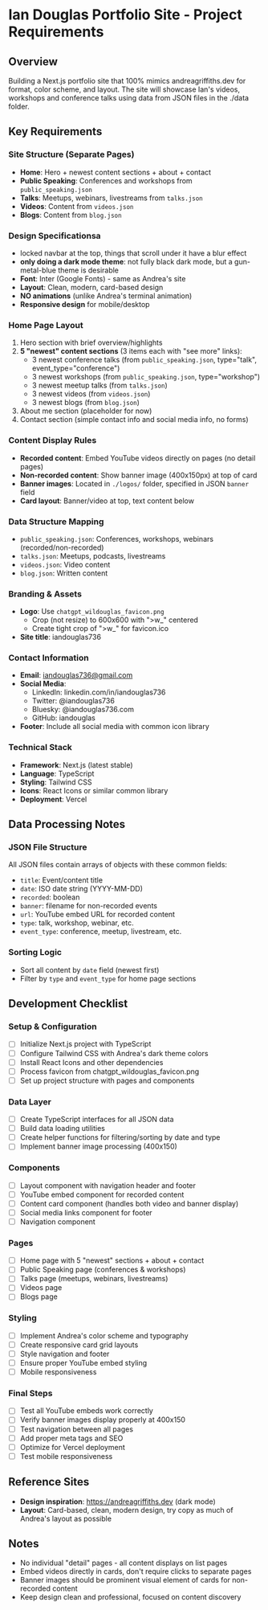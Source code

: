 # Ian Douglas Portfolio Site - Project Requirements

## Overview
Building a Next.js portfolio site that 100% mimics andreagriffiths.dev for format, color scheme, and layout. The site will showcase Ian's videos, workshops and conference talks using data from JSON files in the ./data folder.

## Key Requirements

### Site Structure (Separate Pages)
- **Home**: Hero + newest content sections + about + contact
- **Public Speaking**: Conferences and workshops from `public_speaking.json`
- **Talks**: Meetups, webinars, livestreams from `talks.json` 
- **Videos**: Content from `videos.json`
- **Blogs**: Content from `blog.json`

### Design Specificationsa
- locked navbar at the top, things that scroll under it have a blur effect
- **only doing a dark mode theme**: not fully black dark mode, but a gun-metal-blue theme is desirable
- **Font**: Inter (Google Fonts) - same as Andrea's site
- **Layout**: Clean, modern, card-based design
- **NO animations** (unlike Andrea's terminal animation)
- **Responsive design** for mobile/desktop

### Home Page Layout
1. Hero section with brief overview/highlights
2. **5 "newest" content sections** (3 items each with "see more" links):
   - 3 newest conference talks (from `public_speaking.json`, type="talk", event_type="conference")
   - 3 newest workshops (from `public_speaking.json`, type="workshop")
   - 3 newest meetup talks (from `talks.json`)
   - 3 newest videos (from `videos.json`)
   - 3 newest blogs (from `blog.json`)
3. About me section (placeholder for now)
4. Contact section (simple contact info and social media info, no forms)

### Content Display Rules
- **Recorded content**: Embed YouTube videos directly on pages (no detail pages)
- **Non-recorded content**: Show banner image (400x150px) at top of card
- **Banner images**: Located in `./logos/` folder, specified in JSON `banner` field
- **Card layout**: Banner/video at top, text content below

### Data Structure Mapping
- `public_speaking.json`: Conferences, workshops, webinars (recorded/non-recorded)
- `talks.json`: Meetups, podcasts, livestreams
- `videos.json`: Video content
- `blog.json`: Written content

### Branding & Assets
- **Logo**: Use `chatgpt_wildouglas_favicon.png`
  - Crop (not resize) to 600x600 with ">w_" centered
  - Create tight crop of ">w_" for favicon.ico
- **Site title**: iandouglas736

### Contact Information
- **Email**: iandouglas736@gmail.com
- **Social Media**: 
  - LinkedIn: linkedin.com/in/iandouglas736
  - Twitter: @iandouglas736  
  - Bluesky: @iandouglas736.com
  - GitHub: iandouglas
- **Footer**: Include all social media with common icon library

### Technical Stack
- **Framework**: Next.js (latest stable)
- **Language**: TypeScript
- **Styling**: Tailwind CSS
- **Icons**: React Icons or similar common library
- **Deployment**: Vercel

## Data Processing Notes

### JSON File Structure
All JSON files contain arrays of objects with these common fields:
- `title`: Event/content title
- `date`: ISO date string (YYYY-MM-DD)
- `recorded`: boolean
- `banner`: filename for non-recorded events
- `url`: YouTube embed URL for recorded content
- `type`: talk, workshop, webinar, etc.
- `event_type`: conference, meetup, livestream, etc.

### Sorting Logic
- Sort all content by `date` field (newest first)
- Filter by `type` and `event_type` for home page sections

## Development Checklist

### Setup & Configuration
- [ ] Initialize Next.js project with TypeScript
- [ ] Configure Tailwind CSS with Andrea's dark theme colors
- [ ] Install React Icons and other dependencies
- [ ] Process favicon from chatgpt_wildouglas_favicon.png
- [ ] Set up project structure with pages and components

### Data Layer
- [ ] Create TypeScript interfaces for all JSON data
- [ ] Build data loading utilities
- [ ] Create helper functions for filtering/sorting by date and type
- [ ] Implement banner image processing (400x150)

### Components
- [ ] Layout component with navigation header and footer
- [ ] YouTube embed component for recorded content
- [ ] Content card component (handles both video and banner display)
- [ ] Social media links component for footer
- [ ] Navigation component

### Pages
- [ ] Home page with 5 "newest" sections + about + contact
- [ ] Public Speaking page (conferences & workshops)
- [ ] Talks page (meetups, webinars, livestreams)  
- [ ] Videos page
- [ ] Blogs page

### Styling
- [ ] Implement Andrea's color scheme and typography
- [ ] Create responsive card grid layouts
- [ ] Style navigation and footer
- [ ] Ensure proper YouTube embed styling
- [ ] Mobile responsiveness

### Final Steps
- [ ] Test all YouTube embeds work correctly
- [ ] Verify banner images display properly at 400x150
- [ ] Test navigation between all pages
- [ ] Add proper meta tags and SEO
- [ ] Optimize for Vercel deployment
- [ ] Test mobile responsiveness

## Reference Sites
- **Design inspiration**: https://andreagriffiths.dev (dark mode)
- **Layout**: Card-based, clean, modern design, try copy as much of Andrea's layout as possible

## Notes
- No individual "detail" pages - all content displays on list pages
- Embed videos directly in cards, don't require clicks to separate pages
- Banner images should be prominent visual element of cards for non-recorded content
- Keep design clean and professional, focused on content discovery
